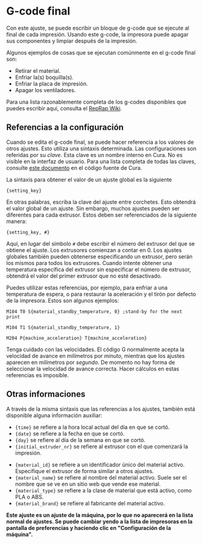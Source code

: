 G-code final
====
Con este ajuste, se puede escribir un bloque de g-code que se ejecute al final de cada impresión. Usando este g-code, la impresora puede apagar sus componentes y limpiar después de la impresión.

Algunos ejemplos de cosas que se ejecutan comúnmente en el g-code final son:

* Retirar el material.
* Enfriar la(s) boquilla(s).
* Enfriar la placa de impresión.
* Apagar los ventiladores.

Para una lista razonablemente completa de los g-codes disponibles que puedes escribir aquí, consulta el [RepRap Wiki](https://reprap.org/wiki/G-code).

Referencias a la configuración
----
Cuando se edita el g-code final, se puede hacer referencia a los valores de otros ajustes. Esto utiliza una sintaxis determinada. Las configuraciones son referidas por su *clave*. Esta clave es un nombre interno en Cura. No es visible en la interfaz de usuario. Para una lista completa de todas las claves, consulte [este documento](https://github.com/Ultimaker/Cura/blob/master/resources/definitions/fdmprinter.def.json) en el código fuente de Cura.

La sintaxis para obtener el valor de un ajuste global es la siguiente

`{setting_key}`

En otras palabras, escriba la clave del ajuste entre corchetes. Esto obtendrá el valor global de un ajuste. Sin embargo, muchos ajustes pueden ser diferentes para cada extrusor. Estos deben ser referenciados de la siguiente manera:

`{setting_key, #}`

Aquí, en lugar del símbolo `#` debe escribir el número del extrusor del que se obtiene el ajuste. Los extrusores comienzan a contar en 0. Los ajustes globales también pueden obtenerse especificando un extrusor, pero serán los mismos para todos los extrusores. Cuando intente obtener una temperatura específica del extrusor sin especificar el número de extrusor, obtendrá el valor del primer extrusor que no esté desactivado.

Puedes utilizar estas referencias, por ejemplo, para enfriar a una temperatura de espera, o para restaurar la aceleración y el tirón por defecto de la impresora. Estos son algunos ejemplos:

`M104 T0 S{material_standby_temperature, 0} ;stand-by for the next print`

`M104 T1 S{material_standby_temperature, 1}`

`M204 P{machine_acceleration} T{machine_acceleration}`

Tenga cuidado con las velocidades. El código G normalmente acepta la velocidad de avance en milímetros por *minuto*, mientras que los ajustes aparecen en milímetros por *segundo*. De momento no hay forma de seleccionar la velocidad de avance correcta. Hacer cálculos en estas referencias es imposible.

Otras informaciones
----
A través de la misma sintaxis que las referencias a los ajustes, también está disponible alguna información auxiliar:

* `{time}` se refiere a la hora local actual del día en que se cortó.
* `{date}` se refiere a la fecha en que se cortó.
* `{day}` se refiere al día de la semana en que se cortó.
* `{initial_extruder_nr}` se refiere al extrusor con el que comenzará la impresión.
<!--if cura_version>=4.12-->
* `{material_id}` se refiere a un identificador único del material activo. Especifique el extrusor de forma similar a otros ajustes.
* `{material_name}` se refiere al nombre del material activo. Suele ser el nombre que se ve en un sitio web que vende ese material.
* `{material_type}` se refiere a la clase de material que está activo, como PLA o ABS.
* `{material_brand}` se refiere al fabricante del material activo.
<!--endif-->

**Este ajuste es un ajuste de la máquina, por lo que no aparecerá en la lista normal de ajustes. Se puede cambiar yendo a la lista de impresoras en la pantalla de preferencias y haciendo clic en "Configuración de la máquina".**